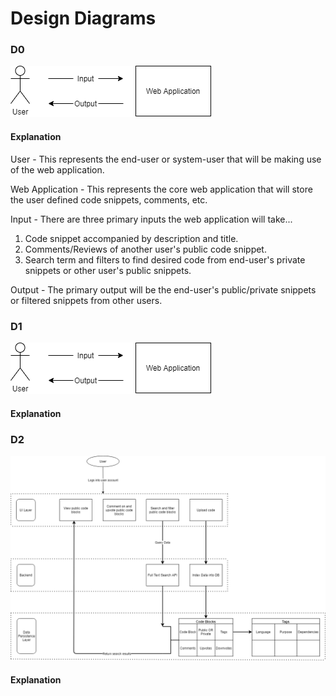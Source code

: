 # Design Diagrams

### D0
![D0](D0.png)

#### Explanation
User - This represents the end-user or system-user that will be making use of the web application.

Web Application - This represents the core web application that will store the user defined code snippets, comments, etc.

Input - There are three primary inputs the web application will take...
1. Code snippet accompanied by description and title.
2. Comments/Reviews of another user's public code snippet.
3. Search term and filters to find desired code from end-user's private snippets or other user's public snippets.

Output - The primary output will be the end-user's public/private snippets or filtered snippets from other users. 

### D1
![DO](D0.png)

#### Explanation

### D2
![D2](D2.png)

#### Explanation
